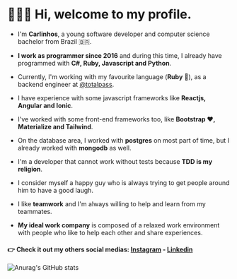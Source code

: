 # 👨🏻‍💻 Hi, welcome to my profile.

- I'm **Carlinhos**, a young software developer and computer science bachelor from Brazil 🇧🇷.

- **I work as programmer since 2016** and during this time, I already have programmed with **C#, Ruby, Javascript and Python**.

- Currently, I'm working with my favourite language (**Ruby** 💎), as a backend engineer at [@totalpass](https://totalpass.com/br/).

- I have experience with some javascript frameworks like **Reactjs, Angular and Ionic**.

- I've worked with some front-end frameworks too, like **Bootstrap ❤️, Materialize and Tailwind**.

- On the database area, I worked with **postgres** on most part of time, but I already worked with **mongodb** as well.

- I'm a developer that cannot work without tests because **TDD is my religion**.

- I consider myself a happy guy who is always trying to get people around him to have a good laugh.

- I like **teamwork** and I'm always willing to help and learn from my teammates.

- **My ideal work company** is composed of a relaxed work environment with people who like to help each other and share experiences.

#### 👉 Check it out my others social medias: [Instagram](https://www.instagram.com/carlinhossousajr/) - [Linkedin](https://www.linkedin.com/in/carlinhos-sousa-junior/)

![Anurag's GitHub stats](https://github-readme-stats.vercel.app/api?username=sousajunior&count_private=true&show_icons=true&theme=dark)
